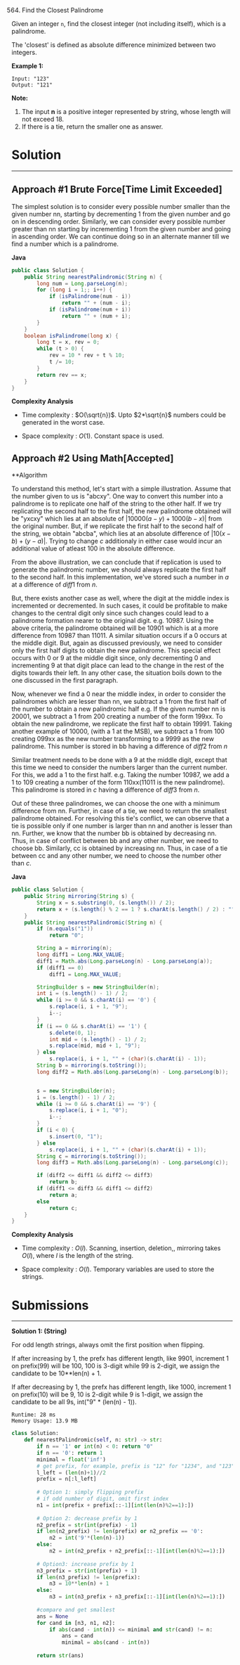 564. Find the Closest Palindrome

Given an integer `n`, find the closest integer (not including itself), which is a palindrome.

The 'closest' is defined as absolute difference minimized between two integers.

**Example 1:**
```
Input: "123"
Output: "121"
```

**Note:**

1. The input **n** is a positive integer represented by string, whose length will not exceed 18.
1. If there is a tie, return the smaller one as answer.

# Solution
---
## Approach #1 Brute Force[Time Limit Exceeded]

The simplest solution is to consider every possible number smaller than the given number nn, starting by decrementing 1 from the given number and go on in descending order. Similarly, we can consider every possible number greater than nn starting by incrementing 1 from the given number and going in ascending order. We can continue doing so in an alternate manner till we find a number which is a palindrome.

**Java**
```java
public class Solution {
    public String nearestPalindromic(String n) {
        long num = Long.parseLong(n);
        for (long i = 1;; i++) {
            if (isPalindrome(num - i))
                return "" + (num - i);
            if (isPalindrome(num + i))
                return "" + (num + i);
        }
    }
    boolean isPalindrome(long x) {
        long t = x, rev = 0;
        while (t > 0) {
            rev = 10 * rev + t % 10;
            t /= 10;
        }
        return rev == x;
    }
}
```

**Complexity Analysis**

* Time complexity : $O(\sqrt{n})$. Upto $2*\sqrt{n}$ numbers could be generated in the worst case.

* Space complexity : $O(1)$. Constant space is used.

## Approach #2 Using Math[Accepted]
**Algorithm

To understand this method, let's start with a simple illustration. Assume that the number given to us is "abcxy". One way to convert this number into a palindrome is to replicate one half of the string to the other half. If we try replicating the second half to the first half, the new palindrome obtained will be "yxcxy" which lies at an absolute of $\left|10000(a-y) + 1000(b-x)\right|$ from the original number. But, if we replicate the first half to the second half of the string, we obtain "abcba", which lies at an absolute difference of $\left|10(x-b) + (y-a)\right|$. Trying to change $c$ additionaly in either case would incur an additional value of atleast 100 in the absolute difference.

From the above illustration, we can conclude that if replication is used to generate the palindromic number, we should always replicate the first half to the second half. In this implementation, we've stored such a number in $a$ at a difference of $diff1$ from $n$.

But, there exists another case as well, where the digit at the middle index is incremented or decremented. In such cases, it could be profitable to make changes to the central digit only since such changes could lead to a palindrome formation nearer to the original digit. e.g. 10987. Using the above criteria, the palindrome obtained will be 10901 which is at a more difference from 10987 than 11011. A similar situation occurs if a 0 occurs at the middle digit. But, again as discussed previously, we need to consider only the first half digits to obtain the new palindrome. This special effect occurs with 0 or 9 at the middle digit since, only decrementing 0 and incrementing 9 at that digit place can lead to the change in the rest of the digits towards their left. In any other case, the situation boils down to the one discussed in the first paragraph.

Now, whenever we find a 0 near the middle index, in order to consider the palindromes which are lesser than nn, we subtract a 1 from the first half of the number to obtain a new palindromic half e.g. If the given number nn is 20001, we subtract a 1 from 200 creating a number of the form 199xx. To obtain the new palindrome, we replicate the first half to obtain 19991. Taking another example of 10000, (with a 1 at the MSB), we subtract a 1 from 100 creating 099xx as the new number transforming to a 9999 as the new palindrome. This number is stored in bb having a difference of $diff2$ from $n$

Similar treatment needs to be done with a 9 at the middle digit, except that this time we need to consider the numbers larger than the current number. For this, we add a 1 to the first half. e.g. Taking the number 10987, we add a 1 to 109 creating a number of the form 110xx(11011 is the new palindrome). This palindrome is stored in $c$ having a difference of $diff3$ from $n$.

Out of these three palindromes, we can choose the one with a minimum difference from nn. Further, in case of a tie, we need to return the smallest palindrome obtained. For resolving this tie's conflict, we can observe that a tie is possible only if one number is larger than nn and another is lesser than nn. Further, we know that the number bb is obtained by decreasing nn. Thus, in case of conflict between bb and any other number, we need to choose bb. Similarly, cc is obtained by increasing nn. Thus, in case of a tie between cc and any other number, we need to choose the number other than $c$.

**Java**
```java
public class Solution {
    public String mirroring(String s) {
        String x = s.substring(0, (s.length()) / 2);
        return x + (s.length() % 2 == 1 ? s.charAt(s.length() / 2) : "") + new StringBuilder(x).reverse().toString();
    }
    public String nearestPalindromic(String n) {
        if (n.equals("1"))
            return "0";

        String a = mirroring(n);
        long diff1 = Long.MAX_VALUE;
        diff1 = Math.abs(Long.parseLong(n) - Long.parseLong(a));
        if (diff1 == 0)
            diff1 = Long.MAX_VALUE;

        StringBuilder s = new StringBuilder(n);
        int i = (s.length() - 1) / 2;
        while (i >= 0 && s.charAt(i) == '0') {
            s.replace(i, i + 1, "9");
            i--;
        }
        if (i == 0 && s.charAt(i) == '1') {
            s.delete(0, 1);
            int mid = (s.length() - 1) / 2;
            s.replace(mid, mid + 1, "9");
        } else
            s.replace(i, i + 1, "" + (char)(s.charAt(i) - 1));
        String b = mirroring(s.toString());
        long diff2 = Math.abs(Long.parseLong(n) - Long.parseLong(b));


        s = new StringBuilder(n);
        i = (s.length() - 1) / 2;
        while (i >= 0 && s.charAt(i) == '9') {
            s.replace(i, i + 1, "0");
            i--;
        }
        if (i < 0) {
            s.insert(0, "1");
        } else
            s.replace(i, i + 1, "" + (char)(s.charAt(i) + 1));
        String c = mirroring(s.toString());
        long diff3 = Math.abs(Long.parseLong(n) - Long.parseLong(c));

        if (diff2 <= diff1 && diff2 <= diff3)
            return b;
        if (diff1 <= diff3 && diff1 <= diff2)
            return a;
        else
            return c;
    }
}
```

**Complexity Analysis**

* Time complexity : $O(l)$. Scanning, insertion, deletion,, mirroring takes $O(l)$, where $l$ is the length of the string.

* Space complexity : $O(l)$. Temporary variables are used to store the strings.

# Submissions
---
**Solution 1: (String)**

For odd length strings, always omit the first position when flipping.

If after increasing by 1, the prefx has different length, like 9901, increment 1 on prefix(99) will be 100, 100 is 3-digit while 99 is 2-digit, we assign the candidate to be 10**len(n) + 1.

If after decreasing by 1, the prefx has different length, like 1000, increment 1 on prefix(10) will be 9, 10 is 2-digit while 9 is 1-digit, we assign the candidate to be all 9s, int("9" * (len(n) - 1)).

```
Runtime: 28 ms
Memory Usage: 13.9 MB
```
```python
class Solution:
    def nearestPalindromic(self, n: str) -> str:
        if n == '1' or int(n) < 0: return "0"
        if n == '0': return 1
        minimal = float('inf')
        # get prefix, for example, prefix is "12" for "1234", and "123" for "12345".
        l_left = (len(n)+1)//2
        prefix = n[:l_left]
        
        # Option 1: simply flipping prefix
        # if odd number of digit, omit first index
        n1 = int(prefix + prefix[::-1][int(len(n)%2==1):])
        
        # Option 2: decrease prefix by 1 
        n2_prefix = str(int(prefix) - 1)
        if len(n2_prefix) != len(prefix) or n2_prefix == '0':
            n2 = int('9'*(len(n)-1))
        else:
            n2 = int(n2_prefix + n2_prefix[::-1][int(len(n)%2==1):])
        
        # Option3: increase prefix by 1
        n3_prefix = str(int(prefix) + 1)
        if len(n3_prefix) != len(prefix):
            n3 = 10**len(n) + 1
        else:
            n3 = int(n3_prefix + n3_prefix[::-1][int(len(n)%2==1):])
        
        #compare and get smallest
        ans = None
        for cand in [n3, n1, n2]:
            if abs(cand - int(n)) <= minimal and str(cand) != n:
                ans = cand
                minimal = abs(cand - int(n))
                
        return str(ans)
```